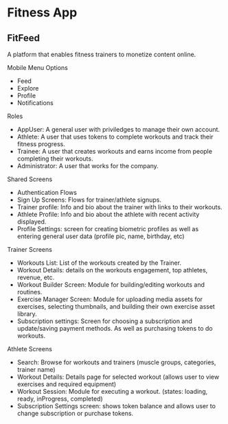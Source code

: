 # Fitness App

## FitFeed

A platform that enables fitness trainers to monetize content online.

Mobile Menu Options

- Feed
- Explore
- Profile
- Notifications

Roles

- AppUser: A general user with priviledges to manage their own account.
- Athlete: A user that uses tokens to complete workouts and track their fitness progress.
- Trainee: A user that creates workouts and earns income from people completing their workouts.
- Administrator: A user that works for the company.

Shared Screens

- Authentication Flows
- Sign Up Screens: Flows for trainer/athlete signups.
- Trainer profile: Info and bio about the trainer with links to their workouts.
- Athlete Profile: Info and bio about the athlete with recent activity displayed.
- Profile Settings: screen for creating biometric profiles as well as entering general user data (profile pic, name, birthday, etc)

Trainer Screens

- Workouts List: List of the workouts created by the Trainer.
- Workout Details: details on the workouts engagement, top athletes, revenue, etc.
- Workout Builder Screen: Module for building/editing workouts and routines.
- Exercise Manager Screen: Module for uploading media assets for exercises, selecting thumbnails, and building their own exercise asset library.
- Subscription settings: Screen for choosing a subscription and update/saving payment methods. As well as purchasing tokens to do workouts.

Athlete Screens

- Search: Browse for workouts and trainers (muscle groups, categories, trainer name)
- Workout Details: Details page for selected workout (allows user to view exercises and required equipment)
- Workout Session: Module for executing a workout. (states: loading, ready, inProgress, completed)
- Subscription Settings screen: shows token balance and allows user to change subscription or purchase tokens.